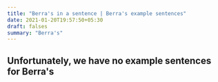 ```yaml
---
title: "Berra's in a sentence | Berra's example sentences"
date: 2021-01-20T19:57:50+05:30
draft: falses
summary: "Berra's"
---
```

## Unfortunately, we have no example sentences for Berra's                 
